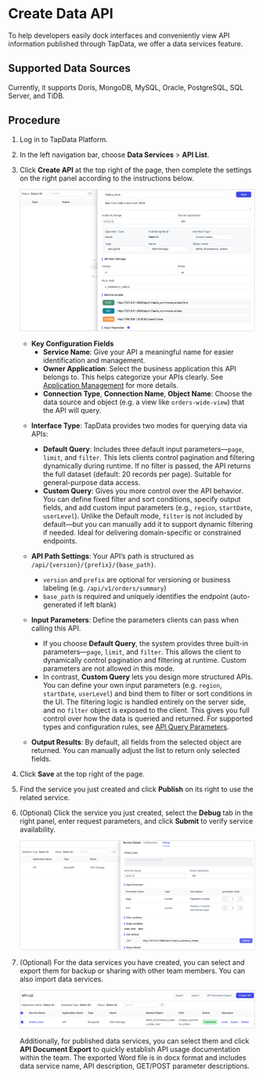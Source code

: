 # Create Data API


To help developers easily dock interfaces and conveniently view API information published through TapData, we offer a data services feature.

## Supported Data Sources

Currently, it supports Doris, MongoDB, MySQL, Oracle, PostgreSQL, SQL Server, and TiDB.

## Procedure

1. Log in to TapData Platform.

2. In the left navigation bar, choose **Data Services** > **API List**.

3. Click **Create API** at the top right of the page, then complete the settings on the right panel according to the instructions below.

   ![](../images/create_api_service.png)

   * **Key Configuration Fields**
     * **Service Name**: Give your API a meaningful name for easier identification and management.
     * **Owner Application**: Select the business application this API belongs to. This helps categorize your APIs clearly. See [Application Management](manage-app.md) for more details.
     * **Connection Type**, **Connection Name**, **Object Name**: Choose the data source and object (e.g. a view like `orders-wide-view`) that the API will query.
   - **Interface Type**: TapData provides two modes for querying data via APIs:
     - **Default Query**: Includes three default input parameters—`page`, `limit`, and `filter`. This lets clients control pagination and filtering dynamically during runtime. If no filter is passed, the API returns the full dataset (default: 20 records per page). Suitable for general-purpose data access.
     - **Custom Query**: Gives you more control over the API behavior. You can define fixed filter and sort conditions, specify output fields, and add custom input parameters (e.g., `region`, `startDate`, `userLevel`). Unlike the Default mode, `filter` is not included by default—but you can manually add it to support dynamic filtering if needed. Ideal for delivering domain-specific or constrained endpoints.

   - **API Path Settings**: Your API’s path is structured as `/api/{version}/{prefix}/{base_path}`.
     - `version` and `prefix` are optional for versioning or business labeling (e.g. `/api/v1/orders/summary`)
     - `base_path` is required and uniquely identifies the endpoint (auto-generated if left blank)
   - **Input Parameters**: Define the parameters clients can pass when calling this API.
     * If you choose **Default Query**, the system provides three built-in parameters—`page`, `limit`, and `filter`. This allows the client to dynamically control pagination and filtering at runtime. Custom parameters are not allowed in this mode.
     * In contrast, **Custom Query** lets you design more structured APIs. You can define your own input parameters (e.g. `region`, `startDate`, `userLevel`) and bind them to filter or sort conditions in the UI. The filtering logic is handled entirely on the server side, and no `filter` object is exposed to the client. This gives you full control over how the data is queried and returned. For supported types and configuration rules, see [API Query Parameters](api-query-params.md).
   - **Output Results**: By default, all fields from the selected object are returned. You can manually adjust the list to return only selected fields.
   

4. Click **Save** at the top right of the page.

5. Find the service you just created and click **Publish** on its right to use the related service.

6. (Optional) Click the service you just created, select the **Debug** tab in the right panel, enter request parameters, and click **Submit** to verify service availability.

   ![Try Query API](../images/try_query_api.png)

7. (Optional) For the data services you have created, you can <span id="release330-export-api">select and export them</span> for backup or sharing with other team members. You can also import data services.

   ![Import/Export API Services](../images/import_export_api.png)

   Additionally, for published data services, you can select them and click **API Document Export** to quickly establish API usage documentation within the team. The exported Word file is in docx format and includes data service name, API description, GET/POST parameter descriptions.
